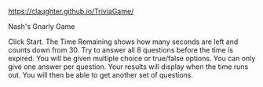 https://claughter.github.io/TriviaGame/

Nash's Gnarly Game

Click Start.
The Time Remaining shows how many seconds are left and counts down from 30.
Try to answer all 8 questions before the time is expired.
You will be given multiple choice or true/false options.
You can only give one answer per question.
Your results will display when the time runs out.
You will then be able to get another set of questions.
